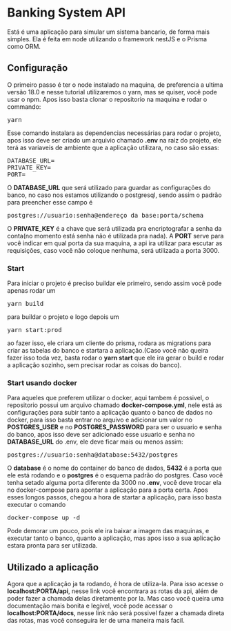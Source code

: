 <h1>Banking System API</h1>
Está é uma aplicação para simular um sistema bancario, de forma mais simples. Ela é feita em node utilizando o framework nestJS e o Prisma como ORM.

<h2>Configuração</h2>
O primeiro passo é ter o node instalado na maquina, de preferencia a ultima versão 18.0 e nesse tutorial utilizaremos o yarn, mas se quiser, você pode usar o npm.
Apos isso basta clonar o repositorio na maquina e rodar o commando:
<pre>yarn</pre>
Esse comando instalara as dependencias necessárias para rodar o projeto, apos isso deve ser criado um arquivio chamado <b>.env</b> na raiz do projeto, ele terá as variaveis de ambiente que a aplicação utilizara, no caso são essas:
<pre>
DATABASE_URL=
PRIVATE_KEY=
PORT=
</pre>
O <b>DATABASE_URL</b> que será utilizado para guardar as configurações do banco, no caso nos estamos utilizando o postgresql, sendo assim o padrão para preencher esse campo é <pre>postgres://usuario:senha@endereço da base:porta/schema</pre>
O <b>PRIVATE_KEY</b> é a chave que será utilizada pra encriptografar a senha da conta(no momento está senha não é utilizada pra nada).
A <b>PORT</b> serve para você indicar em qual porta da sua maquina, a api ira utilizar para escutar as requisições, caso você não coloque nenhuma, será utilizada a porta 3000.
<h3>Start</h3>
Para iniciar o projeto é preciso buildar ele primeiro, sendo assim você pode apenas rodar um <pre>yarn build</pre> para buildar o projeto e logo depois um <pre>yarn start:prod</pre> ao fazer isso, ele criara um cliente do prisma, rodara as migrations para criar as tabelas do banco e startara a aplicação.(Caso você não queira fazer isso toda vez, basta rodar o <b> yarn start</b> que ele ira gerar o build e rodar a aplicação sozinho, sem precisar rodar as coisas do banco).

<h3>Start usando docker</h3>
Para aqueles que preferem utilizar o docker, aqui tambem é possivel, o repositorio possui um arquivo chamado <b>docker-compose.yml</b>, nele está as configurações para subir tanto a aplicação quanto o banco de dados no docker, para isso basta entrar no arquivo e adicionar um valor no <b>POSTGRES_USER</b> e no <b>POSTGRES_PASSWORD</b> para ser o usuario e senha do banco, apos isso deve ser adicionado esse usuario e senha no <b>DATABASE_URL</b> do .env, ele deve ficar mais ou menos assim:
<pre>postgres://usuario:senha@database:5432/postgres</pre>
O <b>database</b> é o nome do container do banco de dados, <b>5432</b> é a porta que ele está rodando e o <b>postgres</b> é o esquema padrão do postgres.
Caso você tenha setado alguma porta diferente da 3000 no <b>.env</b>, você deve trocar ela no docker-compose para apontar a aplicação para a porta certa.
Apos esses longos passos, chegou a hora de startar a aplicação, para isso basta executar o comando <pre>docker-compose up -d</pre> Pode demorar um pouco, pois ele ira baixar a imagem das maquinas, e executar tanto o banco, quanto a aplicação, mas apos isso a sua aplicação estara pronta para ser utilizada.

<h2>Utilizado a aplicação</h2>
Agora que a aplicação ja ta rodando, é hora de utiliza-la. Para isso acesse o <b>localhost:PORTA/api</b>, nesse link você encontrara as rotas da api, além de poder fazer a chamada delas diretamente por la. Mas caso você queira uma documentação mais bonita e legivel, você pode acessar o <b>localhost:PORTA/docs</b>, nesse link não será possivel fazer a chamada direta das rotas, mas você conseguira ler de uma maneira mais facil.
